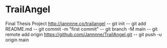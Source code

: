 # TrailAngel
Final Thesis Project
http://jannnne.co/trailangel
-- git init
-- git add README.md
-- git commit -m "first commit"
-- git branch -M main
-- git remote add origin https://github.com/Jannnne/TrailAngel.git
-- git push -u origin main
